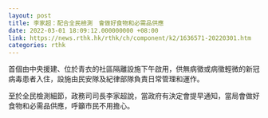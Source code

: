 ```yaml
---
layout: post
title: 李家超：配合全民檢測　會做好食物和必需品供應
date: 2022-03-01 18:09:12.000000000 +08:00
link: https://news.rthk.hk/rthk/ch/component/k2/1636571-20220301.htm
categories: rthk
---
```


首個由中央援建、位於青衣的社區隔離設施下午啟用，供無病徵或病徵輕微的新冠病毒患者入住，設施由民安隊及紀律部隊負責日常管理和運作。

至於全民檢測細節，政務司司長李家超說，當政府有決定會提早通知，當局會做好食物和必需品供應，呼籲市民不用擔心。
